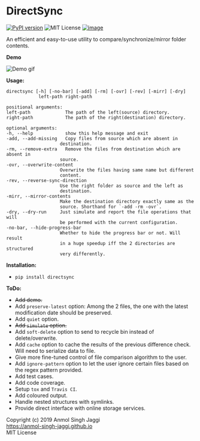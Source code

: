 # DirectSync

[![PyPI version](https://badge.fury.io/py/directsync.svg)](https://badge.fury.io/py/directsync)
![MIT License](https://img.shields.io/badge/license-MIT-green.svg)
[![image](https://img.shields.io/badge/Say%20Thanks-!-1EAEDB.svg)](https://saythanks.io/to/Anmol-Singh-Jaggi)

An efficient and easy-to-use utility to compare/synchronize/mirror folder contents.

**Demo**

![Demo gif](docs/demo.gif)

**Usage:**

    directsync [-h] [-no-bar] [-add] [-rm] [-ovr] [-rev] [-mirr] [-dry]
                left-path right-path

    positional arguments:
    left-path             The path of the left(source) directory.
    right-path            The path of the right(destination) directory.

    optional arguments:
    -h, --help            show this help message and exit
    -add, --add-missing   Copy files from source which are absent in
                        destination.
    -rm, --remove-extra   Remove the files from destination which are absent in
                        source.
    -ovr, --overwrite-content
                        Overwrite the files having same name but different
                        content.
    -rev, --reverse-sync-direction
                        Use the right folder as source and the left as
                        destination.
    -mirr, --mirror-contents
                        Make the destination directory exactly same as the
                        source. Shorthand for `-add -rm -ovr`.
    -dry, --dry-run     Just simulate and report the file operations that will
                        be performed with the current configuration.
    -no-bar, --hide-progress-bar
                        Whether to hide the progress bar or not. Will result
                        in a huge speedup iff the 2 directories are structured
                        very differently.

**Installation:**
 - `pip install directsync`

**ToDo:**
 - ~~Add demo.~~
 - Add `preserve-latest` option: Among the 2 files, the one with the latest modification date should be preserved.
 - Add `quiet` option.
 - ~~Add `simulate` option.~~
 - Add `soft-delete` option to send to recycle bin instead of delete/overwrite.
 - Add `cache` option to cache the results of the previous difference check. Will need to serialize data to file.
 - Give more fine-tuned control of file comparison algorithm to the user.
 - Add `ignore-pattern` option to let the user ignore certain files based on the regex pattern provided.
 - Add test cases.
 - Add code coverage.
 - Setup `tox` and `Travis CI`.
 - Add coloured output.
 - Handle nested structures with symlinks.
 - Provide direct interface with online storage services.

Copyright (c) 2019 Anmol Singh Jaggi  
https://anmol-singh-jaggi.github.io  
MIT License
